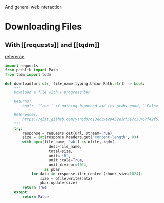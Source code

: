 And general web interaction


# Downloading Files

## With [[requests]] and [[tqdm]]
[reference](https://gist.github.com/yanqd0/c13ed29e29432e3cf3e7c38467f42f51)

```python
import requests  
from pathlib import Path  
from tqdm import tqdm

def download(url:str, file_name:typing.Union[Path,str]) -> bool:
    """
    Download a file with a progress bar

    Returns:
        bool: ``True`` if nothing happened and its probs good, ``False`` otherwise

    References:
        https://gist.github.com/yanqd0/c13ed29e29432e3cf3e7c38467f42f51
    """
    try:
        response = requests.get(url, stream=True)
        size = int(response.headers.get('content-length', 0))
        with open(file_name, 'wb') as ofile, tqdm(
                    desc=file_name,
                    total=size,
                    unit='iB',
                    unit_scale=True,
                    unit_divisor=1024,
                ) as pbar:
            for data in response.iter_content(chunk_size=1024):
                size = ofile.write(data)
                pbar.update(size)
        return True
    except:
        return False
```

